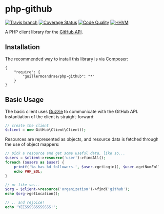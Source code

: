 # php-github
[![Travis branch](https://img.shields.io/travis/guillermoandrae/php-github.svg?style=flat)](https://travis-ci.org/guillermoandrae/php-github) [![Coverage Status](http://img.shields.io/scrutinizer/coverage/g/guillermoandrae/php-github.svg?style=flat)](https://scrutinizer-ci.com/g/guillermoandrae/php-github/?branch=master) [![Code Quality](http://img.shields.io/scrutinizer/g/guillermoandrae/php-github.svg?style=flat)](https://scrutinizer-ci.com/g/guillermoandrae/php-github/?branch=master) [![HHVM](https://img.shields.io/hhvm/guillermoandrae/php-github.svg?style=flat)](http://hhvm.h4cc.de/package/guillermoandrae/php-github.json)

A PHP client library for the [GitHub API](https://developer.github.com/v3/).

## Installation
The recommended way to install this library is via [Composer](http://getcomposer.org):
```
{
    "require": {
        "guillermoandrae/php-github": "*"
    }
}
```

## Basic Usage
The basic client uses [Guzzle](http://docs.guzzlephp.org/en/latest/) to communicate with the GitHub API. Instantiation of the client is straight-forward:

```php
// create the client
$client = new GitHub\Client\Client();
```

Resources are represented as objects, and resource data is fetched through the use of object mappers:

```php
// pick a resource and get some useful data, like so...
$users = $client->resource('user')->findAll();
foreach ($users as $user) {
    printf('%s has %d followers.', $user->getLogin(), $user->getNumFollowers());
    echo PHP_EOL;
}

// or like so...
$org = $client->resource('organization')->find('github');
echo $org->getLocation();

// .. and rejoice!
echo 'YEESSSSSSSSSSSS!';
```
